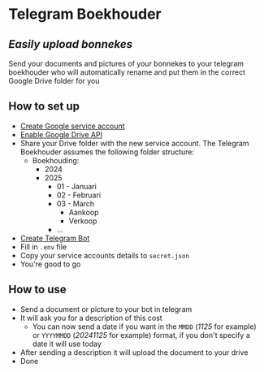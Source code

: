# Telegram Boekhouder
## _Easily upload bonnekes_

Send your documents and pictures of your bonnekes to your telegram boekhouder who will automatically rename and put them in the correct Google Drive folder for you

## How to set up
- [Create Google service account](https://developers.google.com/workspace/guides/create-credentials#service-account)
- [Enable Google Drive API](https://support.google.com/googleapi/answer/6158841)
- Share your Drive folder with the new service account. The Telegram Boekhouder assumes the following folder structure:
    - Boekhouding:
        - 2024
        - 2025
            - 01 - Januari
            - 02 - Februari
            - 03 - March
                - Aankoop
                - Verkoop
            - ...
- [Create Telegram Bot](https://t.me/BotFather)
- Fill in `.env` file
- Copy your service accounts details to `secret.json`
- You're good to go
 

## How to use
- Send a document or picture to your bot in telegram
- It will ask you for a description of this cost
    - You can now send a date if you want in the `MMDD` (_1125_ for example) or `YYYYMMDD` (_20241125_ for example) format, if you don't specify a date it will use today
- After sending a description it will upload the document to your drive
- Done
